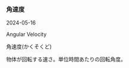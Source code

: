 <article id="角速度">

### 角速度

<p class="st_update_header">2024-05-16</p>
<p class="st_name_header_en">Angular Velocity</p>
<p class="st_name_header_jp">角速度(かくそくど)</p>
<div class="article_explanation">物体が回転する速さ。単位時間あたりの回転角度。</div>
</article>
